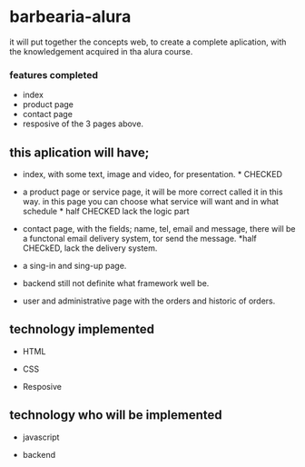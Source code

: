 # barbearia-alura
it will put together the concepts web, to create a complete aplication, with the knowledgement acquired in tha alura course.


### features completed

- index
- product page
- contact page
- resposive  of the 3 pages above.
 

## this aplication  will have;

 - index, with some text, image and video, for presentation. * CHECKED
 
 - a product page or service page, it will be more correct called it in this way. in this page you can choose what service will want and in what schedule  * half CHECKED lack the logic part
 
 - contact page, with the fields; name, tel, email and message, there will be a functonal email delivery system, tor send the message.   *half CHECkED, lack the delivery system. 

 - a sing-in and sing-up page.
 
 - backend still not definite what framework well be.
 
 - user  and administrative page with the orders and historic of orders.


## technology implemented

- HTML

- CSS

- Resposive

## technology  who will be implemented
 
  
 * javascript

 * backend


 
 
